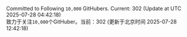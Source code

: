 Committed to Following `10,000` GitHubers. Current: <!-- FOLLOWING_COUNT -->302<!-- FOLLOWING_COUNT --> (Update at UTC <!-- LAST_UPDATED -->2025-07-28 04:42:18<!-- LAST_UPDATED -->)<br>
致力于关注`10,000`个GitHuber。当前：<!-- FOLLOWING_COUNT -->302<!-- FOLLOWING_COUNT --> (更新于北京时间 <!-- LAST_UPDATED_CST -->2025-07-28 12:42:18<!-- LAST_UPDATED_CST -->)
